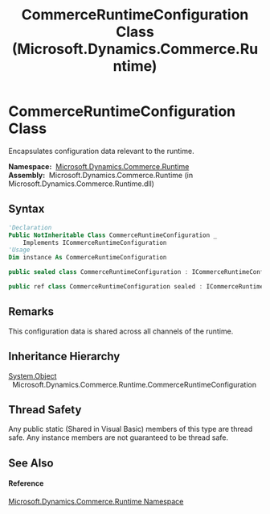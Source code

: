 ﻿---
title: CommerceRuntimeConfiguration Class (Microsoft.Dynamics.Commerce.Runtime)
TOCTitle: CommerceRuntimeConfiguration Class
ms:assetid: T:Microsoft.Dynamics.Commerce.Runtime.CommerceRuntimeConfiguration
ms:mtpsurl: https://technet.microsoft.com/en-us/library/microsoft.dynamics.commerce.runtime.commerceruntimeconfiguration(v=AX.60)
ms:contentKeyID: 49853976
ms.date: 05/18/2015
mtps_version: v=AX.60
f1_keywords:
- Microsoft.Dynamics.Commerce.Runtime.CommerceRuntimeConfiguration
dev_langs:
- CSharp
- C++
- VB
---

# CommerceRuntimeConfiguration Class

Encapsulates configuration data relevant to the runtime.

**Namespace:**  [Microsoft.Dynamics.Commerce.Runtime](microsoft-dynamics-commerce-runtime-namespace.md)  
**Assembly:**  Microsoft.Dynamics.Commerce.Runtime (in Microsoft.Dynamics.Commerce.Runtime.dll)

## Syntax

``` vb
'Declaration
Public NotInheritable Class CommerceRuntimeConfiguration _
    Implements ICommerceRuntimeConfiguration
'Usage
Dim instance As CommerceRuntimeConfiguration
```

``` csharp
public sealed class CommerceRuntimeConfiguration : ICommerceRuntimeConfiguration
```

``` c++
public ref class CommerceRuntimeConfiguration sealed : ICommerceRuntimeConfiguration
```

## Remarks

This configuration data is shared across all channels of the runtime.

## Inheritance Hierarchy

[System.Object](https://technet.microsoft.com/en-us/library/e5kfa45b\(v=ax.60\))  
  Microsoft.Dynamics.Commerce.Runtime.CommerceRuntimeConfiguration  

## Thread Safety

Any public static (Shared in Visual Basic) members of this type are thread safe. Any instance members are not guaranteed to be thread safe.

## See Also

#### Reference

[Microsoft.Dynamics.Commerce.Runtime Namespace](microsoft-dynamics-commerce-runtime-namespace.md)

